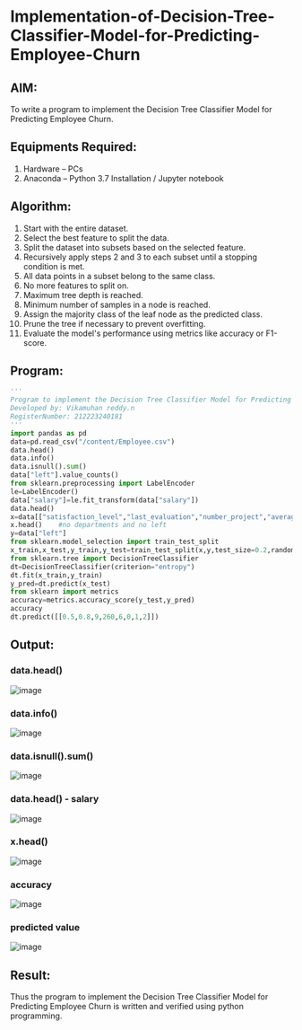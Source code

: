 # Implementation-of-Decision-Tree-Classifier-Model-for-Predicting-Employee-Churn

## AIM:
To write a program to implement the Decision Tree Classifier Model for Predicting Employee Churn.

## Equipments Required:
1. Hardware – PCs
2. Anaconda – Python 3.7 Installation / Jupyter notebook

## Algorithm:
1. Start with the entire dataset.
2. Select the best feature to split the data.
3. Split the dataset into subsets based on the selected feature.
4. Recursively apply steps 2 and 3 to each subset until a stopping condition is met.
5. All data points in a subset belong to the same class.
6. No more features to split on.
7. Maximum tree depth is reached.
8. Minimum number of samples in a node is reached.
9. Assign the majority class of the leaf node as the predicted class.
10. Prune the tree if necessary to prevent overfitting.
11. Evaluate the model's performance using metrics like accuracy or F1-score.

## Program:
```py
'''
Program to implement the Decision Tree Classifier Model for Predicting Employee Churn.
Developed by: Vikamuhan reddy.n
RegisterNumber: 212223240181
'''
import pandas as pd
data=pd.read_csv("/content/Employee.csv")
data.head()
data.info()
data.isnull().sum()
data["left"].value_counts()
from sklearn.preprocessing import LabelEncoder
le=LabelEncoder()
data["salary"]=le.fit_transform(data["salary"])
data.head()
x=data[["satisfaction_level","last_evaluation","number_project","average_montly_hours","time_spend_company","Work_accident","promotion_last_5years","salary"]]
x.head()    #no departments and no left
y=data["left"]
from sklearn.model_selection import train_test_split
x_train,x_test,y_train,y_test=train_test_split(x,y,test_size=0.2,random_state=100)
from sklearn.tree import DecisionTreeClassifier
dt=DecisionTreeClassifier(criterion="entropy")
dt.fit(x_train,y_train)
y_pred=dt.predict(x_test)
from sklearn import metrics
accuracy=metrics.accuracy_score(y_test,y_pred)
accuracy
dt.predict([[0.5,0.8,9,260,6,0,1,2]])
```

## Output:
### data.head()
![image](https://github.com/vikamuhan-reddy/Implementation-of-Decision-Tree-Classifier-Model-for-Predicting-Employee-Churn/assets/144928933/20373c74-1ddb-4e99-b9a9-f9031b09a1ce)

### data.info()
![image](https://github.com/vikamuhan-reddy/Implementation-of-Decision-Tree-Classifier-Model-for-Predicting-Employee-Churn/assets/144928933/13a23a40-7b68-4f85-9828-077573a8c443)

### data.isnull().sum()
![image](https://github.com/vikamuhan-reddy/Implementation-of-Decision-Tree-Classifier-Model-for-Predicting-Employee-Churn/assets/144928933/d9e5f8a6-f06f-47e2-8c0f-bb744f352fcb)

### data.head() - salary
![image](https://github.com/vikamuhan-reddy/Implementation-of-Decision-Tree-Classifier-Model-for-Predicting-Employee-Churn/assets/144928933/363c89ac-a61a-4007-b0b4-40ffe1a96e9c)

### x.head()
![image](https://github.com/vikamuhan-reddy/Implementation-of-Decision-Tree-Classifier-Model-for-Predicting-Employee-Churn/assets/144928933/d78ddfa4-03dc-4213-ac4d-9475509c937b)

### accuracy
![image](https://github.com/vikamuhan-reddy/Implementation-of-Decision-Tree-Classifier-Model-for-Predicting-Employee-Churn/assets/144928933/6c77f3ef-84e3-4d6a-b5e8-0f0413d5e42f)

### predicted value
![image](https://github.com/vikamuhan-reddy/Implementation-of-Decision-Tree-Classifier-Model-for-Predicting-Employee-Churn/assets/144928933/f7d400ef-02dc-48bd-8321-2dae3f6e08b1)



## Result:
Thus the program to implement the  Decision Tree Classifier Model for Predicting Employee Churn is written and verified using python programming.
